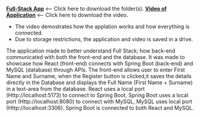 **[Full-Stack App](https://drive.google.com/drive/folders/1ekrzUM8KGAbwMs0smmuwWc51fI5Qxcvn?usp=sharing)** <-- Click here to download the folder(s). 
**[Video of Application]()** <-- Click here to download the video.

- The video demostrates how the applation works and how everything is connected.
- Due to storage restrictions, the application and video is saved in a drive.

The application made to better understand Full Stack; how back-end communicated with both the front-end and the database. It was made to showcase how React (front-end) connects with Spring Boot (back-end) and MySQL (database) through APIs.
The front-end allows user to enter First Name and Surname, when the Register button is clicked,it saves the details directly in the Database and displays the Full Name (First Name + Surname) in a text-area from the database. React uses a local port (Http://localhost:5173) to connect to Spring Boot, Spring Boot uses a local port (Http://localhost:8080) to connect with MySQL, MySQL uses local port (Http://localhost:3306).
Spring Boot is connected to both React and MySQL.
